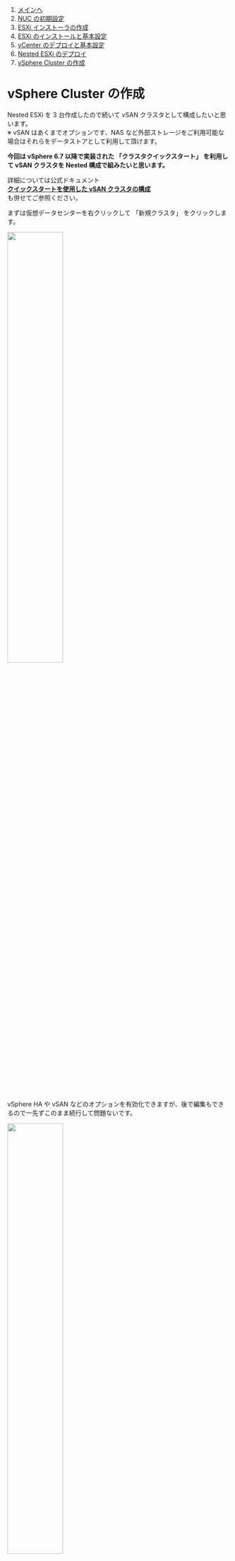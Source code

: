 1. [メインへ](./README.md)
2. [NUC の初期設定](./01_nuc_setup.md)
3. [ESXi インストーラの作成](./02_esxi_custom_installer.md)
4. [ESXi のインストールと基本設定](./03_esxi_setup.md)
5. [vCenter のデプロイと基本設定](./04_vcenter_setup.md)
6. [Nested ESXi のデプロイ](./05_nested_esxi.md)
7. [vSphere Cluster の作成](./06_vsphere_cluster.md)

# vSphere Cluster の作成

Nested ESXi を 3 台作成したので続いて vSAN クラスタとして構成したいと思います。  
※ vSAN はあくまでオプションです、NAS など外部ストレージをご利用可能な場合はそれらをデータストアとして利用して頂けます。

**今回は vSphere 6.7 以降で実装された 「クラスタクイックスタート」 を利用して vSAN クラスタを Nested 構成で組みたいと思います。**


詳細については公式ドキュメント  
**[クイックスタートを使用した vSAN クラスタの構成](https://docs.vmware.com/jp/VMware-vSphere/7.0/com.vmware.vsphere.vsan-planning.doc/GUID-7BC09239-46BD-46FD-B803-95244CCBC8F4.html)**  
も併せてご参照ください。


まずは仮想データセンターを右クリックして 「新規クラスタ」 をクリックします。

<img src="./images/06_NestedCluster01.png" width="50%">

vSphere HA や vSAN などのオプションを有効化できますが、後で編集もできるので一先ずこのまま続行して問題ないです。

<img src="./images/06_NestedCluster02.png" width="50%">

「完了」をクリックします。

<img src="./images/06_NestedCluster03.png" width="50%">

作成したクラスタを選択し、「構成」 > 「クラスタクイックスタート」 を表示します。

<img src="./images/06_NestedCluster04.png" width="50%">

vSphere HA や DRS、vSAN の有効有無は「クラスタの基本」から編集可能です。  
今回は改めて全ての機能を有効化します。

<img src="./images/06_NestedCluster05.png" width="50%">

続いて「ホストの追加」をクリックします。

<img src="./images/06_NestedCluster06.png" width="50%">

作成した Nested ESXi 3台の情報を入力します。

<img src="./images/06_NestedCluster07.png" width="50%">

<img src="./images/06_NestedCluster08.png" width="50%">

<img src="./images/06_NestedCluster09.png" width="50%">

問題なければ「完了」をクリックします。

<img src="./images/06_NestedCluster10.png" width="50%">


<img src="./images/06_NestedCluster11.png" width="50%">

しばらくするとホストの追加が完了します。
この時点ではクラスタにホストが追加されただけなので、下の方に画面をスクロールして、

<img src="./images/06_NestedCluster12.png" width="50%">

「クラスタの構成」をクリックします。

<img src="./images/06_NestedCluster13.png" width="50%">

分散スイッチ構成 (vDS) は標準設定で進めますが、Nested ESXi に割り当てた 2 つの vNIC を割り当ててネットワークアダプタの冗長構成を組みたいので、

<img src="./images/06_NestedCluster14.png" width="50%">

下までスクロールしたら アダプタ0 (vmnic0) と アダプタ1 (vmnic1) が両方とも DSwitch 二割当たっているかを確認します。

<img src="./images/06_NestedCluster15.png" width="50%">

続いて vMotion ネットワークと vSAN ネットワークを構成しますが、  
VLAN 機能のないネットワークスイッチを利用している場合は VLAN のチェックを外してください。

※ キャプチャで表示されている "VLAN 0" は ESXi が認識する デフォルト VLAN を示しているのでこの設定のままでも問題ありません。  
L2 スイッチをご利用で、ネットワークを分ける場合は適宜設定を修正してください。


任意の IP アドレスを Nested ESXi 3 台分割り当てます。

<img src="./images/06_NestedCluster16.png" width="50%">

vSAN ネットワークについても同様です。

<img src="./images/06_NestedCluster17.png" width="50%">

HA、DRS、vSAN のオプションはデフォルトのままで進みます。  

※ vSphere HA など高可用性の仕組みについては公式ドキュメントなどをご参照ください。  
**[vSphere HA クラスタの作成と使用](https://docs.vmware.com/jp/VMware-vSphere/7.0/com.vmware.vsphere.avail.doc/GUID-5432CA24-14F1-44E3-87FB-61D937831CF6.html)**

<img src="./images/06_NestedCluster18.png" width="50%">

vSAN データストアに追加するドライブをキャッシュとキャパシティそれぞれを設定します。  
デフォルトでは容量が少ない方がキャッシュと判断されますので、  
今回は 80GB と 300GB でそれぞれ 1 つずつ仮想ディスクを追加したのでそのまま正しく割り当てられているはずです。

<img src="./images/06_NestedCluster19.png" width="50%">

続いて vSAN Support Insight の有効無効について確認されます。  
後から変更もできますので、ここではチェックを外して無効化で問題ないです。

<img src="./images/06_NestedCluster20.png" width="50%">

<img src="./images/06_NestedCluster21.png" width="50%">

設定の最後に「完了」をクリックします。

<img src="./images/06_NestedCluster22.png" width="50%">

構成に問題が無ければ数分でクラスタのセットアップが完了します。  
※ 途中、タスクにいくつか警告やエラーが表示されますが、一先ず完了するまで見守ってください。

<img src="./images/06_NestedCluster23.png" width="50%">

無事にクラスタクイックスタートが完了すると vSAN クラスタも有効になり、  
vSAN クラスタとしての UI も各種確認可能です。

<img src="./images/06_NestedCluster24.png" width="50%">

分散スイッチ(vDS) も自動的にセットアップされます。

<img src="./images/06_NestedCluster25.png" width="50%">

ここまででクラスタの基本セットアップは完了です。  
Nested Cluster なので CPU やメモリに制限があるため、通常と同じパフォーマンスの仮想マシンを動作させる事は難しいですが、ゲスト OS をインストールして各種クラスタとしての動作確認をする事は可能です。


## まとめ

以上で Nested ESXi を利用した vSAN クラスタのセットアップは完了です。
かなり詳細を省いた形でセットアップをご紹介しましたが、  
クラスタクイックスタートなどを利用する事で従来はかなり面倒だったクラスタの初期設定や vDS の作成、vSAN クラスタのセットアップも、ウィザード形式で簡単に作成できる事が伝わったかなと思います。

たった 1 台の NUC だけですが、Nested ESXi を利用する事で vSphere Cluster としての構築も可能です。

この後の連載で K8s などコンテナのソリューションもこの上で動かせますので利活用していただければ幸いです。



-- 準備中 --
